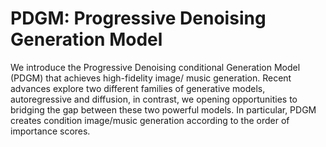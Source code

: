 # PDGM: Progressive Denoising Generation Model

We introduce the Progressive Denoising conditional Generation Model (PDGM) that achieves high-fidelity image/ music generation.  Recent advances explore two different families of generative models, autoregressive and diffusion, in contrast, we opening opportunities to bridging the gap between these two powerful models. In particular, PDGM creates condition image/music generation according to the order of importance scores. 


